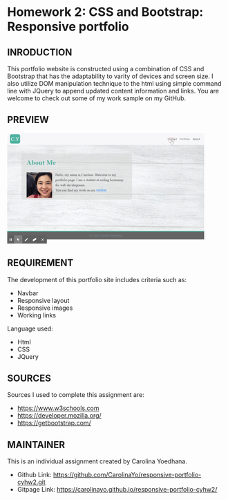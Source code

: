 # Homework 2: CSS and Bootstrap: Responsive portfolio

## INRODUCTION 

This portfolio website is constructed using a combination of CSS and Bootstrap that has the adaptability to varity of devices and screen size.  I also utilize DOM manipulation technique to the html using simple command line with JQuery to append updated content information and links. You are welcome to check out some of my work sample on my GitHub. 

## PREVIEW
![demo](assets\images\CYPortfolio.gif)

## REQUIREMENT

The development of this portfolio site includes criteria such as:
* Navbar
* Responsive layout
* Responsive images
* Working links

Language used:
* Html
* CSS
* JQuery

## SOURCES
Sources I used to complete this assignment are:
* https://www.w3schools.com
* https://developer.mozilla.org/
* https://getbootstrap.com/

## MAINTAINER 
This is an individual assignment created by Carolina Yoedhana.
* Github Link: https://github.com/CarolinaYo/responsive-portfolio-cyhw2.git
* Gitpage Link: https://carolinayo.github.io/responsive-portfolio-cyhw2/

